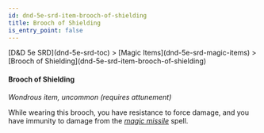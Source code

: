 ```yaml
---
id: dnd-5e-srd-item-brooch-of-shielding
title: Brooch of Shielding
is_entry_point: false
---
```


<breadcrumb>
[D&D 5e SRD](dnd-5e-srd-toc) >  [Magic Items](dnd-5e-srd-magic-items) > [Brooch of Shielding](dnd-5e-srd-item-brooch-of-shielding)
</breadcrumb>

#### Brooch of Shielding

*Wondrous item, uncommon (requires attunement)*

While wearing this brooch, you have resistance to force damage, and you have immunity to damage from the [*magic missile*](dnd-5e-srd-spell-magic-missile) spell.

